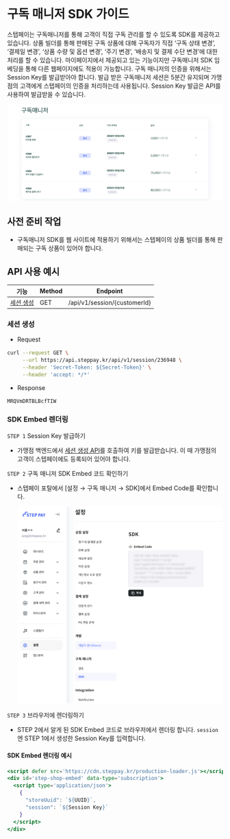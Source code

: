 # 구독 매니저 SDK 가이드

스텝페이는 구독매니저를 통해 고객이 직접 구독 관리를 할 수 있도록 SDK를 제공하고 있습니다. 
상품 빌더를 통해 판매된 구독 상품에 대해 구독자가 직접 ‘구독 상태 변경’, ‘결제일 변경’, ‘상품 수량 및 옵션 변경’, ‘주기 변경’, ‘배송지 및 결제 수단 변경’에 대한 처리를 할 수 있습니다. 
마이페이지에서 제공되고 있는 기능이지만 구독매니저 SDK 임베딩을 통해 다른 웹페이지에도 적용이 가능합니다.
구독 매니저의 인증을 위해서는 Session Key를 발급받아야 합니다. 발급 받은 구독매니저 세션은 5분간 유지되며 가맹점의 고객에게 스텝페이의 인증을 처리하는데 사용됩니다. 
Session Key 발급은 API를 사용하여 발급받을 수 있습니다.

![subscription_sdk_list.png](../images/09_SDKs/subscription_sdk_list.png)

## 사전 준비 작업

- 구독매니저 SDK를 웹 사이트에 적용하기 위해서는 스텝페이의 상품 빌더를 통해 판매되는 구독 상품이 있어야 합니다.
    

## API 사용 예시

| 기능                                                     | Method | Endpoint                     |
|--------------------------------------------------------|--------|------------------------------|
| [세션 생성](https://docs.steppay.kr/reference/getsession)  | GET    | /api/v1/session/{customerId} |

### 세션 생성

- Request
    
```bash
curl --request GET \
     --url https://api.steppay.kr/api/v1/session/236948 \
     --header 'Secret-Token: ${Secret-Token}' \
     --header 'accept: */*'
```

- Response

```text
MRQVmDRTBLBcfTIW
```

### SDK Embed 렌더링

`STEP 1` Session Key 발급하기
- 가맹점 백엔드에서 [세션 생성 API](https://docs.steppay.kr/reference/getsession)를 호출하여 키를 발급받습니다. 이 때 가맹점의 고객이 스텝페이에도 등록되어 있어야 합니다.

`STEP 2` 구독 매니저 SDK Embed 코드 확인하기
- 스텝페이 포탈에서 [설정 → 구독 매니저 → SDK]에서 Embed Code를 확인합니다. 

  ![구독매니저 SDK 적용 예시 이미지](../images/09_SDKs/setting_sdk.png)

`STEP 3` 브라우저에 렌더링하기
- STEP 2에서 알게 된 SDK Embed 코드로 브라우저에서 렌더링 합니다. `session`엔 STEP 1에서 생성한 Session Key를 입력합니다.

#### SDK Embed 렌더링 예시
    
```jsx
<script defer src='https://cdn.steppay.kr/production-loader.js'></script>
<div id='step-shop-embed' data-type='subscription'>
  <script type='application/json'>
    {
      "storeUuid": `${UUID}`,
      "session": `${Session Key}`
    }
  </script>
</div>
```